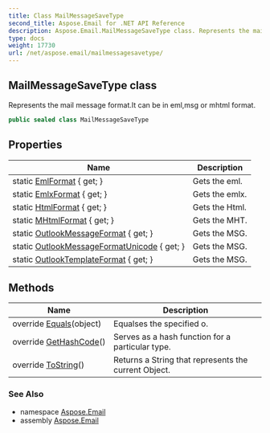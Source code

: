 ```yaml
---
title: Class MailMessageSaveType
second_title: Aspose.Email for .NET API Reference
description: Aspose.Email.MailMessageSaveType class. Represents the mail message format.It can be in emlmsg or mhtml format
type: docs
weight: 17730
url: /net/aspose.email/mailmessagesavetype/
---
```

## MailMessageSaveType class

Represents the mail message format.It can be in eml,msg or mhtml format.

```csharp
public sealed class MailMessageSaveType
```

## Properties

| Name | Description |
| --- | --- |
| static [EmlFormat](../../aspose.email/mailmessagesavetype/emlformat/) { get; } | Gets the eml. |
| static [EmlxFormat](../../aspose.email/mailmessagesavetype/emlxformat/) { get; } | Gets the emlx. |
| static [HtmlFormat](../../aspose.email/mailmessagesavetype/htmlformat/) { get; } | Gets the Html. |
| static [MHtmlFormat](../../aspose.email/mailmessagesavetype/mhtmlformat/) { get; } | Gets the MHT. |
| static [OutlookMessageFormat](../../aspose.email/mailmessagesavetype/outlookmessageformat/) { get; } | Gets the MSG. |
| static [OutlookMessageFormatUnicode](../../aspose.email/mailmessagesavetype/outlookmessageformatunicode/) { get; } | Gets the MSG. |
| static [OutlookTemplateFormat](../../aspose.email/mailmessagesavetype/outlooktemplateformat/) { get; } | Gets the MSG. |

## Methods

| Name | Description |
| --- | --- |
| override [Equals](../../aspose.email/mailmessagesavetype/equals/)(object) | Equalses the specified o. |
| override [GetHashCode](../../aspose.email/mailmessagesavetype/gethashcode/)() | Serves as a hash function for a particular type. |
| override [ToString](../../aspose.email/mailmessagesavetype/tostring/)() | Returns a String that represents the current Object. |

### See Also

* namespace [Aspose.Email](../../aspose.email/)
* assembly [Aspose.Email](../../)


